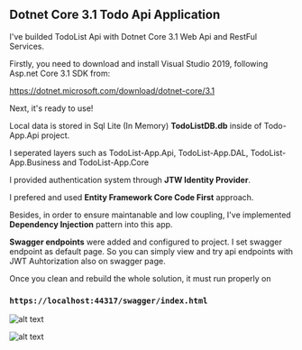 ## Dotnet Core 3.1 Todo Api Application

I've builded TodoList Api with Dotnet Core 3.1 Web Api and RestFul Services.

Firstly, you need to download and install Visual Studio 2019, following Asp.net Core 3.1 SDK from:

https://dotnet.microsoft.com/download/dotnet-core/3.1

Next, it's ready to use!

Local data is stored in Sql Lite (In Memory) **TodoListDB.db** inside of Todo-App.Api project.

I seperated layers such as TodoList-App.Api, TodoList-App.DAL, TodoList-App.Business and TodoList-App.Core

I provided authentication system through **JTW Identity Provider**.

I prefered and used **Entity Framework Core Code First** approach.

Besides, in order to ensure maintanable and low coupling, I've implemented **Dependency Injection** pattern into this app.

**Swagger endpoints** were added and configured to project. I set swagger endpoint as default page. 
So you can simply view and try api endpoints with JWT Auhtorization also on swagger page.

Once you clean and rebuild the whole solution, it must run properly on 

### `https://localhost:44317/swagger/index.html`

![alt text](https://i.ibb.co/YtrDyj1/Ekran-Al-nt-s.png)

![alt text](https://i.ibb.co/sthVbvB/Ekran-Al-nt-s-2.png)
